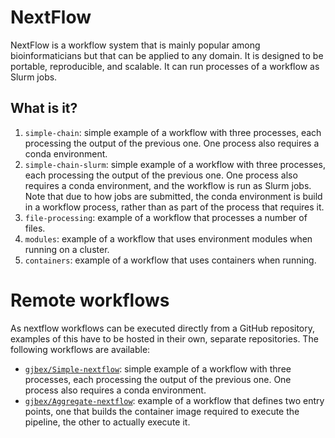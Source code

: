 # NextFlow

NextFlow is a workflow system that is mainly popular among bioinformaticians
but that can be applied to any domain. It is designed to be portable,
reproducible, and scalable.  It can run processes of a workflow as Slurm
jobs.


## What is it?

1. `simple-chain`: simple example of a workflow with three processes,
    each processing the output of the previous one.  One process also
    requires a conda environment.
1. `simple-chain-slurm`: simple example of a workflow with three processes,
    each processing the output of the previous one.  One process also
    requires a conda environment, and the workflow is run as Slurm jobs.
    Note that due to how jobs are submitted, the conda environment is
    build in a workflow process, rather than as part of the process that
    requires it.
1. `file-processing`: example of a workflow that processes a number of files.
1. `modules`: example of a workflow that uses environment modules when running
   on a cluster.
1. `containers`: example of a workflow that uses containers when running.


# Remote workflows

As nextflow workflows can be executed directly from a GitHub repository, examples
of this have to be hosted in their own, separate repositories.  The following
workflows are available:
* [`gjbex/Simple-nextflow`](https://github.com/gjbex/Simple-nextflow): simple
  example of a workflow with three processes, each processing the output of the
  previous one.  One process also requires a conda environment.
* [`gjbex/Aggregate-nextflow`](https://github.com/gjbex/Aggregate-nextflow):
  example of a workflow that defines two entry points, one that builds the
  container image required to execute the pipeline, the other to actually
  execute it.
